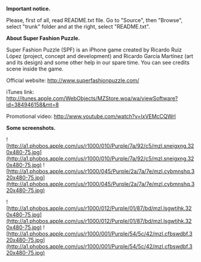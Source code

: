 **Important notice.**

Please, first of all, read README.txt file.
Go to "Source", then "Browse", select "trunk" folder and at the right, select "README.txt".



**About Super Fashion Puzzle.**

Super Fashion Puzzle (SPF) is an iPhone game created by Ricardo Ruiz López (project, concept and development) and Ricardo García Martínez (art and its design) and some other help in our spare time. You can see credits scene inside the game.

Official website: http://www.superfashionpuzzle.com/

iTunes link: http://itunes.apple.com/WebObjects/MZStore.woa/wa/viewSoftware?id=384946158&mt=8

Promotional video: http://www.youtube.com/watch?v=lxVEMcCQWrI



**Some screenshots.**

![http://a1.phobos.apple.com/us/r1000/010/Purple/7a/92/c5/mzl.sneigxng.320x480-75.jpg](http://a1.phobos.apple.com/us/r1000/010/Purple/7a/92/c5/mzl.sneigxng.320x480-75.jpg)
![http://a1.phobos.apple.com/us/r1000/045/Purple/2a/7a/7e/mzl.cybmnshq.320x480-75.jpg](http://a1.phobos.apple.com/us/r1000/045/Purple/2a/7a/7e/mzl.cybmnshq.320x480-75.jpg)

![http://a1.phobos.apple.com/us/r1000/012/Purple/01/87/bd/mzl.lsgwtihk.320x480-75.jpg](http://a1.phobos.apple.com/us/r1000/012/Purple/01/87/bd/mzl.lsgwtihk.320x480-75.jpg)
![http://a1.phobos.apple.com/us/r1000/001/Purple/54/5c/42/mzl.cfbswdbf.320x480-75.jpg](http://a1.phobos.apple.com/us/r1000/001/Purple/54/5c/42/mzl.cfbswdbf.320x480-75.jpg)